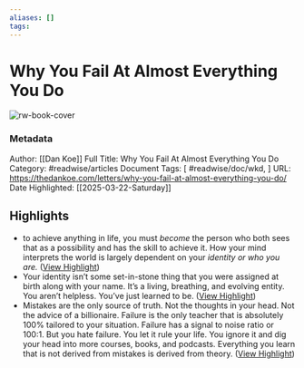 ```yaml
---
aliases: []
tags:
---
```

# Why You Fail At Almost Everything You Do

![rw-book-cover](https://thedankoe.com/wp-content/uploads/2025/03/featured-1.jpg)
### Metadata
Author: [[Dan Koe]]
Full Title: Why You Fail At Almost Everything You Do
Category: #readwise/articles
Document Tags: [ #readwise/doc/wkd, ]
URL: https://thedankoe.com/letters/why-you-fail-at-almost-everything-you-do/
Date Highlighted: [[2025-03-22-Saturday]]

## Highlights
- to achieve anything in life, you must *become* the person who both sees that as a possibility and has the skill to achieve it.
  How your mind interprets the world is largely dependent on your *identity or who you are.* ([View Highlight](https://read.readwise.io/read/01jpzeyy81pqektmj351m71b8d))
- Your identity isn’t some set-in-stone thing that you were assigned at birth along with your name. It’s a living, breathing, and evolving entity.
  You aren’t helpless.
  You’ve just learned to be. ([View Highlight](https://read.readwise.io/read/01jpzexcrqddt1yyk3cghaczfg))
- Mistakes are the only source of truth.
  Not the thoughts in your head. Not the advice of a billionaire.
  Failure is the only teacher that is absolutely 100% tailored to your situation.
  Failure has a signal to noise ratio or 100:1.
  But you hate failure.
  You let it rule your life.
  You ignore it and dig your head into more courses, books, and podcasts.
  Everything you learn that is not derived from mistakes is derived from theory. ([View Highlight](https://read.readwise.io/read/01jpzf3c25nhf7v8nvdt1p5r7d))
